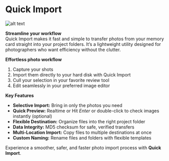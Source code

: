 # Quick Import #

![alt text](https://raw.githubusercontent.com/herwinjan/QuickImport/master/images/QuickImport-1.png)


**Streamline your workflow**  
Quick Import makes it fast and simple to transfer photos from your memory card straight into your project folders. It’s a lightweight utility designed for photographers who want efficiency without the clutter.  

**Effortless photo workflow**  
1. Capture your shots  
2. Import them directly to your hard disk with Quick Import  
3. Cull your selection in your favorite review tool  
4. Edit seamlessly in your preferred image editor  

**Key Features**  
- **Selective Import:** Bring in only the photos you need  
- **Quick Preview:** Realtime or Hit *Enter* or double-click to check images instantly (optional)  
- **Flexible Destination:** Organize files into the right project folder  
- **Data Integrity:** MD5 checksum for safe, verified transfers  
- **Multi-Location Import:** Copy files to multiple destinations at once  
- **Custom Naming:** Rename files and folders with flexible templates  

Experience a smoother, safer, and faster photo import process with **Quick Import**.
